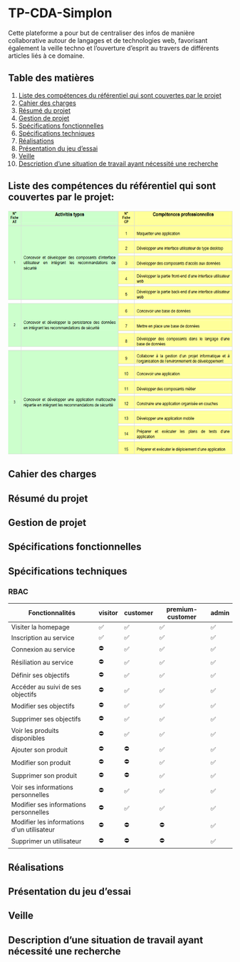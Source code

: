 # TP-CDA-Simplon
Cette plateforme a pour but de centraliser des infos de manière collaborative autour de langages et de technologies web, favorisant également la veille techno et l’ouverture d’esprit au travers de différents articles liés à ce domaine.


## Table des matières

1. [Liste des compétences du référentiel qui sont couvertes par le projet](#Liste-des-compétences-du-référentiel-qui-sont-couvertes-par-le-projet)
2. [Cahier des charges](#Cahier-des-charges)
3. [Résumé du projet](#Résumé-du-projet)
4. [Gestion de projet](#Gestion-de-projet)
5. [Spécifications fonctionnelles](#Spécifications-fonctionnelles)
6. [Spécifications techniques](#Spécifications-techniques)
7. [Réalisations](#Réalisations)
8. [Présentation du jeu d’essai](#Présentation-du-jeu-d’essai)
9. [Veille](#Veille)
10. [Description d’une situation de travail ayant nécessité une recherche](#Description-d’-une-situation-de-travail-ayant-nécessité-une-recherche)


## Liste des compétences du référentiel qui sont couvertes par le projet:
![alt text](img/REAC-CDA.png)

## Cahier des charges

## Résumé du projet

## Gestion de projet

## Spécifications fonctionnelles

## Spécifications techniques

### RBAC

| Fonctionnalités | visitor | customer | premium-customer | admin |
|-----------|-----------|-----------|-----------|-----------|
| Visiter la homepage | ✅ | ✅   | ✅   | ✅   |
| Inscription au service | ✅ | ✅   | ✅   | ✅   |
| Connexion au service | ⛔ | ✅   | ✅   | ✅   |
| Résiliation au service | ⛔ | ✅   | ✅   | ✅   |
| Définir ses objectifs | ⛔ | ✅   | ✅   | ✅   |
| Accéder au suivi de ses objectifs | ⛔ | ✅   | ✅   | ✅   |
| Modifier ses objectifs | ⛔ | ✅   | ✅   | ✅   |
| Supprimer ses objectifs | ⛔ | ✅   | ✅   | ✅   |
| Voir les produits disponibles | ⛔ | ✅   | ✅   | ✅   |
| Ajouter son produit | ⛔ | ⛔   | ✅   | ✅   |
| Modifier son produit | ⛔ | ⛔   | ✅   | ✅   |
| Supprimer son produit | ⛔ | ⛔   | ✅   | ✅   |
| Voir ses informations personnelles | ⛔ | ✅   | ✅   | ✅   |
| Modifier ses informations personnelles | ⛔ | ✅   | ✅   | ✅   |
| Modifier les informations d'un utilisateur | ⛔ | ⛔   | ⛔   | ✅   |
| Supprimer un utilisateur | ⛔ | ⛔   | ⛔   | ✅   |


## Réalisations

## Présentation du jeu d’essai

## Veille

## Description d’une situation de travail ayant nécessité une recherche
